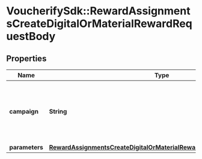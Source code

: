 # VoucherifySdk::RewardAssignmentsCreateDigitalOrMaterialRewardRequestBody

## Properties

| Name | Type | Description | Notes |
| ---- | ---- | ----------- | ----- |
| **campaign** | **String** | The campaign ID of the campaign to which the reward is to be assigned. |  |
| **parameters** | [**RewardAssignmentsCreateDigitalOrMaterialRewardRequestBodyParameters**](RewardAssignmentsCreateDigitalOrMaterialRewardRequestBodyParameters.md) |  |  |

